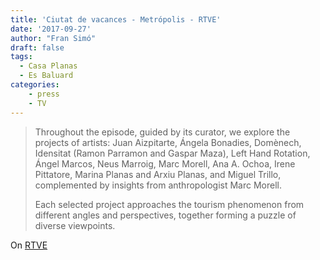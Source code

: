 ```yaml
---
title: 'Ciutat de vacances - Metrópolis - RTVE'
date: '2017-09-27'
author: "Fran Simó"
draft: false
tags: 
  - Casa Planas
  - Es Baluard
categories:
    - press
    - TV
---
```


> Throughout the episode, guided by its curator, we explore the projects of artists: Juan Aizpitarte, Ángela Bonadies, Domènech, Idensitat (Ramon Parramon and Gaspar Maza), Left Hand Rotation, Ángel Marcos, Neus Marroig, Marc Morell, Ana A. Ochoa, Irene Pittatore, Marina Planas and Arxiu Planas, and Miguel Trillo, complemented by insights from anthropologist Marc Morell.
> 
> Each selected project approaches the tourism phenomenon from different angles and perspectives, together forming a puzzle of diverse viewpoints.

On [RTVE](https://www.rtve.es/play/videos/metropolis/metropolis-ciutat-vacances/4661919/)
